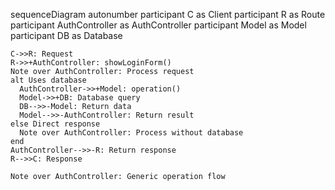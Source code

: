 sequenceDiagram
    autonumber
    participant C as Client
    participant R as Route
    participant AuthController as AuthController
    participant Model as Model
    participant DB as Database
    
    C->>R: Request
    R->>+AuthController: showLoginForm()
    Note over AuthController: Process request
    alt Uses database
      AuthController->>+Model: operation()
      Model->>+DB: Database query
      DB-->>-Model: Return data
      Model-->>-AuthController: Return result
    else Direct response
      Note over AuthController: Process without database
    end
    AuthController-->>-R: Return response
    R-->>C: Response
    
    Note over AuthController: Generic operation flow
  